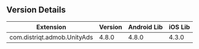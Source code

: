 ## Version Details

| Extension | Version | Android Lib | iOS Lib |
| --- | --- | --- | --- |
| com.distriqt.admob.UnityAds | 4.8.0 | 4.8.0 | 4.3.0 |
